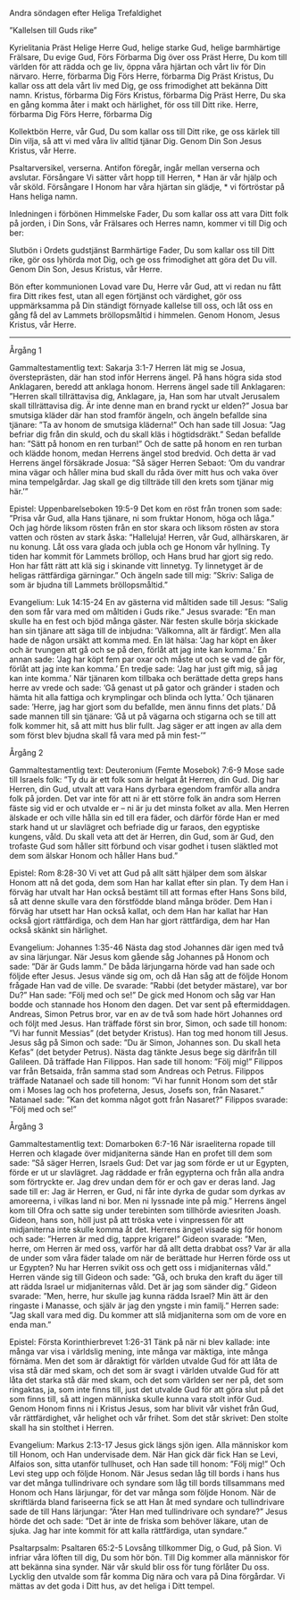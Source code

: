 ﻿Andra söndagen efter Heliga Trefaldighet




”Kallelsen till Guds rike”




Kyrielitania
Präst        Helige Herre Gud, helige starke Gud, helige barmhärtige Frälsare, Du evige Gud,
Förs        Förbarma Dig över oss
Präst        Herre, Du kom till världen för att rädda och ge liv, öppna våra hjärtan och vårt liv för Din närvaro. Herre, förbarma Dig
Förs        Herre, förbarma Dig
Präst        Kristus, Du kallar oss att dela vårt liv med Dig, ge oss frimodighet att bekänna Ditt namn. Kristus, förbarma Dig
Förs        Kristus, förbarma Dig
Präst        Herre, Du ska en gång komma åter i makt och härlighet, för oss till Ditt rike. Herre, förbarma Dig
Förs        Herre, förbarma Dig




Kollektbön
Herre, vår Gud, Du som kallar oss till Ditt rike,
ge oss kärlek till Din vilja,
så att vi med våra liv alltid tjänar Dig.
Genom Din Son Jesus Kristus, vår Herre.




Psaltarversikel, verserna. Antifon föregår, ingår mellan verserna och avslutar.
Försångare        Vi sätter vårt hopp till Herren, * Han är vår hjälp och vår sköld.
Försångare        I Honom har våra hjärtan sin glädje, * vi förtröstar på Hans heliga namn.        




Inledningen i förbönen
Himmelske Fader, Du som kallar oss att vara Ditt folk på jorden, i Din Sons, vår Frälsares och Herres namn, kommer vi till Dig och ber: 




Slutbön i Ordets gudstjänst
Barmhärtige Fader, Du som kallar oss till Ditt rike, gör oss lyhörda mot Dig, och ge oss frimodighet att göra det Du vill. Genom Din Son, Jesus Kristus, vår Herre.




Bön efter kommunionen
Lovad vare Du, Herre vår Gud, att vi redan nu fått fira Ditt rikes fest, utan all egen förtjänst och värdighet, gör oss uppmärksamma på Din ständigt förnyade kallelse till oss, och låt oss en gång få del av Lammets bröllopsmåltid i himmelen.
Genom Honom, Jesus Kristus, vår Herre.




________________
Årgång 1




Gammaltestamentlig text: Sakarja 3:1-7 
Herren lät mig se Josua, översteprästen, där han stod inför Herrens ängel. På hans högra sida stod Anklagaren, beredd att anklaga honom. Herrens ängel sade till Anklagaren: ”Herren skall tillrättavisa dig, Anklagare, ja, Han som har utvalt Jerusalem skall tillrättavisa dig. Är inte denne man en brand ryckt ur elden?” Josua bar smutsiga kläder där han stod framför ängeln, och ängeln befallde sina tjänare: ”Ta av honom de smutsiga kläderna!” Och han sade till Josua: ”Jag befriar dig från din skuld, och du skall kläs i högtidsdräkt.” Sedan befallde han: ”Sätt på honom en ren turban!” Och de satte på honom en ren turban och klädde honom, medan Herrens ängel stod bredvid. Och detta är vad Herrens ängel försäkrade Josua: ”Så säger Herren Sebaot: ’Om du vandrar mina vägar och håller mina bud skall du råda över mitt hus och vaka över mina tempelgårdar. Jag skall ge dig tillträde till den krets som tjänar mig här.’”
 
Epistel: Uppenbarelseboken 19:5-9 
Det kom en röst från tronen som sade: ”Prisa vår Gud, alla Hans tjänare, ni som fruktar Honom, höga och låga.”
Och jag hörde liksom rösten från en stor skara och liksom rösten av stora vatten och rösten av stark åska: ”Halleluja! Herren, vår Gud, allhärskaren, är nu konung. Låt oss vara glada och jubla och ge Honom vår hyllning. Ty tiden har kommit för Lammets bröllop, och Hans brud har gjort sig redo. Hon har fått rätt att klä sig i skinande vitt linnetyg. Ty linnetyget är de heligas rättfärdiga gärningar.” 
Och ängeln sade till mig: ”Skriv: Saliga de som är bjudna till Lammets bröllopsmåltid.” 




Evangelium: Luk 14:15-24 
En av gästerna vid måltiden sade till Jesus: ”Salig den som får vara med om måltiden i Guds rike.” Jesus svarade: ”En man skulle ha en fest och bjöd många gäster. När festen skulle börja skickade han sin tjänare att säga till de inbjudna: ’Välkomna, allt är färdigt’. Men alla hade de någon ursäkt att komma med. En lät hälsa: ’Jag har köpt en åker och är tvungen att gå och se på den, förlåt att jag inte kan komma.’ En annan sade: ’Jag har köpt fem par oxar och måste ut och se vad de går för, förlåt att jag inte kan komma.’ En tredje sade: ’Jag har just gift mig, så jag kan inte komma.’ När tjänaren kom tillbaka och berättade detta greps hans herre av vrede och sade: ’Gå genast ut på gator och gränder i staden och hämta hit alla fattiga och krymplingar och blinda och lytta.’ Och tjänaren sade: ’Herre, jag har gjort som du befallde, men ännu finns det plats.’ Då sade mannen till sin tjänare: ’Gå ut på vägarna och stigarna och se till att folk kommer hit, så att mitt hus blir fullt. Jag säger er att ingen av alla dem som först blev bjudna skall få vara med på min fest-’”




Årgång 2




Gammaltestamentlig text: Deuteronium (Femte Mosebok)  7:6-9 
Mose sade till Israels folk: ”Ty du är ett folk som är helgat åt Herren, din Gud. Dig har Herren, din Gud, utvalt att vara Hans dyrbara egendom framför alla andra folk på jorden. 
Det var inte för att ni är ett större folk än andra som Herren fäste sig vid er och utvalde er – ni är ju det minsta folket av alla. Men Herren älskade er och ville hålla sin ed till era fäder, och därför förde Han er med stark hand ut ur slavlägret och befriade dig ur faraos, den egyptiske kungens, våld. Du skall veta att det är Herren, din Gud, som är Gud, den trofaste Gud som håller sitt förbund och visar godhet i tusen släktled mot dem som älskar Honom och håller Hans bud.”




Epistel: Rom 8:28-30
Vi vet att Gud på allt sätt hjälper dem som älskar Honom att nå det goda, dem som Han har kallat efter sin plan. Ty dem Han i förväg har utvalt har Han också bestämt till att formas efter Hans Sons bild, så att denne skulle vara den förstfödde bland många bröder. Dem Han i förväg har utsett har Han också kallat, och dem Han har kallat har Han också gjort rättfärdiga, och dem Han har gjort rättfärdiga, dem har Han också skänkt sin härlighet. 




Evangelium: Johannes 1:35-46
Nästa dag stod Johannes där igen med två av sina lärjungar. När Jesus kom gående såg Johannes på Honom och sade: ”Där är Guds lamm.” De båda lärjungarna hörde vad han sade och följde efter Jesus. Jesus vände sig om, och då Han såg att de följde Honom frågade Han vad de ville. De svarade: ”Rabbi (det betyder mästare), var bor Du?” Han sade: ”Följ med och se!” De gick med Honom och såg var Han bodde och stannade hos Honom den dagen. 
        Det var sent på eftermiddagen. Andreas, Simon Petrus bror, var en av de två som hade hört Johannes ord och följt med Jesus. Han träffade först sin bror, Simon, och sade till honom: ”Vi har funnit Messias” (det betyder Kristus). Han tog med honom till Jesus. Jesus såg på Simon och sade: ”Du är Simon, Johannes son. Du skall heta Kefas” (det betyder Petrus). 
        Nästa dag tänkte Jesus bege sig därifrån till Galileen. Då träffade Han Filippos. Han sade till honom: ”Följ mig!” Filippos var från Betsaida, från samma stad som Andreas och Petrus. Filippos träffade Natanael och sade till honom: ”Vi har funnit Honom som det står om i Moses lag och hos profeterna, Jesus, Josefs son, från Nasaret.” Natanael sade: ”Kan det komma något gott från Nasaret?” Filippos svarade: ”Följ med och se!” 




Årgång 3




Gammaltestamentlig text: Domarboken 6:7-16
När israeliterna ropade till Herren och klagade över midjaniterna sände Han en profet till dem som sade: ”Så säger Herren, Israels Gud: Det var jag som förde er ut ur Egypten, förde er ut ur slavlägret. Jag räddade er från egypterna och från alla andra som förtryckte er. Jag drev undan dem för er och gav er deras land. Jag sade till er: Jag är Herren, er Gud, ni får inte dyrka de gudar som dyrkas av amoreerna, i vilkas land ni bor. Men ni lyssnade inte på mig.” Herrens ängel kom till Ofra och satte sig under terebinten som tillhörde aviesriten Joash. Gideon, hans son, höll just på att tröska vete i vinpressen för att midjaniterna inte skulle komma åt det. Herrens ängel visade sig för honom och sade: ”Herren är med dig, tappre krigare!” Gideon svarade: ”Men, herre, om Herren är med oss, varför har då allt detta drabbat oss? Var är alla de under som våra fäder talade om när de berättade hur Herren förde oss ut ur Egypten? Nu har Herren svikit oss och gett oss i midjaniternas våld.” Herren vände sig till Gideon och sade: ”Gå, och bruka den kraft du äger till att rädda Israel ur midjaniternas våld. Det är jag som sänder dig.” Gideon svarade: ”Men, herre, hur skulle jag kunna rädda Israel? Min ätt är den ringaste i Manasse, och själv är jag den yngste i min familj.” Herren sade: ”Jag skall vara med dig. Du kommer att slå midjaniterna som om de vore en enda man.” 




Epistel: Första Korinthierbrevet 1:26-31
Tänk på när ni blev kallade: inte många var visa i världslig mening, inte många var mäktiga, inte många förnäma. Men det som är dåraktigt för världen utvalde Gud för att låta de visa stå där med skam, och det som är svagt i världen utvalde Gud för att låta det starka stå där med skam, och det som världen ser ner på, det som ringaktas, ja, som inte finns till, just det utvalde Gud för att göra slut på det som finns till, så att ingen människa skulle kunna vara stolt inför Gud. Genom Honom finns ni i Kristus Jesus, som har blivit vår vishet från Gud, vår rättfärdighet, vår helighet och vår frihet. Som det står skrivet: Den stolte skall ha sin stolthet i Herren.




Evangelium: Markus 2:13-17
Jesus gick längs sjön igen. Alla människor kom till Honom, och Han undervisade dem. När Han gick där fick Han se Levi, Alfaios son, sitta utanför tullhuset, och Han sade till honom: ”Följ mig!” Och Levi steg upp och följde Honom. 
När Jesus sedan låg till bords i hans hus var det många tullindrivare och syndare som låg till bords tillsammans med Honom och Hans lärjungar, för det var många som följde Honom. När de skriftlärda bland fariseerna fick se att Han åt med syndare och tullindrivare sade de till Hans lärjungar: ”Äter Han med tullindrivare och syndare?” Jesus hörde det och sade: ”Det är inte de friska som behöver läkare, utan de sjuka. Jag har inte kommit för att kalla rättfärdiga, utan syndare.” 




Psaltarpsalm: Psaltaren 65:2-5
Lovsång tillkommer Dig, o Gud, på Sion. Vi infriar våra löften till dig, Du som hör bön. 
Till Dig kommer alla människor för att bekänna sina synder. När vår skuld blir oss för tung förlåter Du oss. 
Lycklig den utvalde som får komma Dig nära och vara på Dina förgårdar.
Vi mättas av det goda i Ditt hus, av det heliga i Ditt tempel.